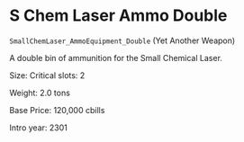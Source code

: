 # S Chem Laser Ammo Double

`SmallChemLaser_AmmoEquipment_Double` (Yet Another Weapon)

A double bin of ammunition for the Small Chemical Laser.

Size: Critical slots: 2

Weight: 2.0 tons

Base Price: 120,000 cbills

Intro year: 2301

